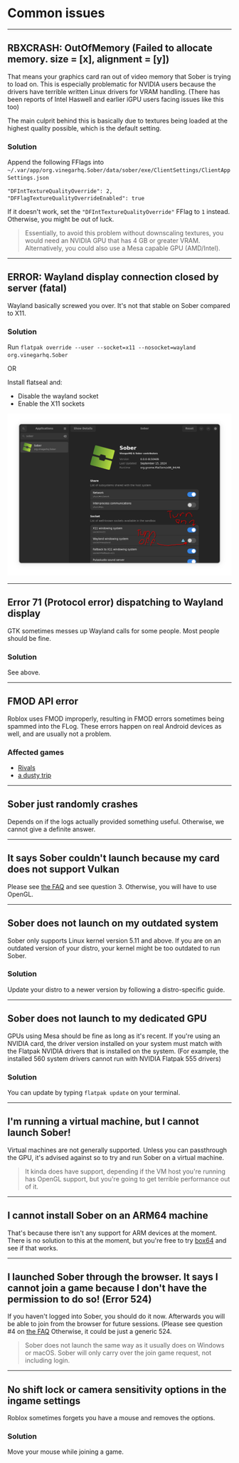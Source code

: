 # Common issues

---

## RBXCRASH: OutOfMemory (Failed to allocate memory. size = [x], alignment = [y])

That means your graphics card ran out of video memory that Sober is trying to load on. This is especially problematic for NVIDIA users because the drivers have terrible written Linux drivers for VRAM handling. (There has been reports of Intel Haswell and earlier iGPU users facing issues like this too)

The main culprit behind this is basically due to textures being loaded at the highest quality possible, which is the default setting.

### Solution
Append the following FFlags into `~/.var/app/org.vinegarhq.Sober/data/sober/exe/ClientSettings/ClientAppSettings.json`

```
"DFIntTextureQualityOverride": 2,
"DFFlagTextureQualityOverrideEnabled": true
```

If it doesn't work, set the `"DFIntTextureQualityOverride"` FFlag to `1` instead. Otherwise, you might be out of luck.

> Essentially, to avoid this problem without downscaling textures, you would need an NVIDIA GPU that has 4 GB or greater VRAM. Alternatively, you could also use a Mesa capable GPU (AMD/Intel).

---

## ERROR: Wayland display connection closed by server (fatal)
Wayland basically screwed you over. It's not that stable on Sober compared to X11.

### Solution
Run ```flatpak override --user --socket=x11 --nosocket=wayland org.vinegarhq.Sober```

OR

Install flatseal and:
- Disable the wayland socket
- Enable the X11 sockets

![Turn on XWayland](../images/xwaylandforever.png)

---

## Error 71 (Protocol error) dispatching to Wayland display
GTK sometimes messes up Wayland calls for some people. Most people should be fine.

### Solution
See above.

---

## FMOD API error
Roblox uses FMOD improperly, resulting in FMOD errors sometimes being spammed into the FLog. These errors happen on real Android devices as well, and are usually not a problem.

### Affected games
- [Rivals](https://www.roblox.com/games/17625359962)
- [a dusty trip](https://www.roblox.com/games/16389395869)

---

## Sober just randomly crashes
Depends on if the logs actually provided something useful. Otherwise, we cannot give a definite answer.

---

## It says Sober couldn't launch because my card does not support Vulkan
Please see [the FAQ](https://soberdocs.github.io/docs/FAQ.html) and see question 3. Otherwise, you will have to use OpenGL.

---

## Sober does not launch on my outdated system
Sober only supports Linux kernel version 5.11 and above. If you are on an outdated version of your distro, your kernel might be too outdated to run Sober.

### Solution
Update your distro to a newer version by following a distro-specific guide.

---

## Sober does not launch to my dedicated GPU
GPUs using Mesa should be fine as long as it's recent. If you're using an NVIDIA card, the driver version installed on your system must match with the Flatpak NVIDIA drivers that is installed on the system. (For example, the installed 560 system drivers cannot run with NVIDIA Flatpak 555 drivers)

### Solution
You can update by typing `flatpak update` on your terminal.

---

## I'm running a virtual machine, but I cannot launch Sober!
Virtual machines are not generally supported. Unless you can passthrough the GPU, it's advised against so to try and run Sober on a virtual machine.

> It kinda does have support, depending if the VM host you're running has OpenGL support, but you're going to get terrible performance out of it.

---

## I cannot install Sober on an ARM64 machine
That's because there isn't any support for ARM devices at the moment. There is no solution to this at the moment, but you're free to try [box64](https://github.com/ptitSeb/box64) and see if that works.

---

## I launched Sober through the browser. It says I cannot join a game because I don't have the permission to do so! (Error 524)
If you haven't logged into Sober, you should do it now. Afterwards you will be able to join from the browser for future sessions. (Please see question #4 on [the FAQ](https://soberdocs.github.io/docs/FAQ.html#q-i-cant-log-in-to-roblox) Otherwise, it could be just a generic 524.

> Sober does not launch the same way as it usually does on Windows or macOS. Sober will only carry over the join game request, not including login.

---

## No shift lock or camera sensitivity options in the ingame settings
Roblox sometimes forgets you have a mouse and removes the options.

### Solution
Move your mouse while joining a game.
